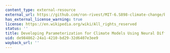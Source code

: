 ```yaml
---
content_type: external-resource
external_url: https://github.com/ron-rivest/MIT-6.S898-climate-change/blob/master/resource_files/2019_student_projects/Ponnapati_Agrawal_Ramadhan_project.pdf
has_external_license_warning: true
license: https://en.wikipedia.org/wiki/All_rights_reserved
status: ''
title: Developing Parameterization for Climate Models Using Neural Differential Equations
uid: de984862-24a1-4210-bd29-32d6407e3ee9
wayback_url: ''
---
```

